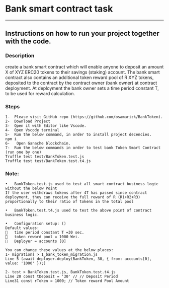 # Bank smart contract task
---
## Instructions on how to run your project together with the code. 

### Description
create a bank smart contract which will enable anyone to deposit an amount X of XYZ
ERC20 tokens to their savings (staking) account. The bank smart contract also contains an additional
token reward pool of R XYZ tokens, deposited to the contract by the contract owner (bank owner) at
contract deployment. At deployment the bank owner sets a time period constant T, to be used for reward
calculation.

### Steps
```
1-	Please visit GitHub repo (https://github.com/osamarizk/BankToken).
2-	Download Project
3-	Open it with Editor like Vscode.
4-	Open Vscode terminal
5-	Run the below command, in order to install project decencies.
npm i
6-	 Open Ganache blockchain.
7-	Run the below commands in order to test bank Token Smart Contract (run one by one)
Truffle test test/BankToken.test.js 
Truffle test test/BankToken.test.t4.js
```
### Note:
```
•	BankToken.test.js used to test all smart contract business logic without the below Point
If the user withdraws tokens after 4T has passed since contract deployment, they can receive the full reward of R (R1+R2+R3) proportionally to their ratio of tokens in the total pool
```
```
•	BankToken.test.t4.js used to test the above point of contract business logic.
```
```
•	Configuration setup: ()
Default values:
	time period constant T =30 sec.
	token reward pool = 1000 Wei.
	Deployer = accounts [0]

You can change these values at the below places:
1- migrations > 1_bank_token_migration.js
Line 5 (await deployer.deploy(BankToken, 30, { from: accounts[0], value: '1000' });)

2- test > BankToken.test.js, BankToken.test.t4.js
Line 20 const tDeposit = '30' // // Deposit Period
Line31 const rToken = 1000; // Token reward Pool Amount
